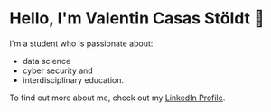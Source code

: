 # Hello, I'm Valentin Casas Stöldt 👋

I'm a student who is passionate about:
- data science
- cyber security and
- interdisciplinary education.

To find out more about me, check out my [LinkedIn Profile](https://www.linkedin.com/in/vcsdatasec/).
